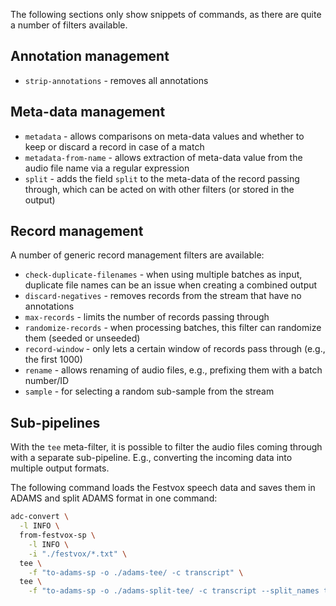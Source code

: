 The following sections only show snippets of commands, as there are quite a number of filters available.


## Annotation management

* `strip-annotations` - removes all annotations


## Meta-data management

* `metadata` - allows comparisons on meta-data values and whether to keep or discard a record in case of a match
* `metadata-from-name` - allows extraction of meta-data value from the audio file name via a regular expression
* `split` - adds the field `split` to the meta-data of the record passing through, which can be acted on with other filters (or stored in the output)


## Record management

A number of generic record management filters are available:

* `check-duplicate-filenames` - when using multiple batches as input, duplicate file names can be an issue when creating a combined output
* `discard-negatives` - removes records from the stream that have no annotations
* `max-records` - limits the number of records passing through
* `randomize-records` - when processing batches, this filter can randomize them (seeded or unseeded)
* `record-window` - only lets a certain window of records pass through (e.g., the first 1000)
* `rename` - allows renaming of audio files, e.g., prefixing them with a batch number/ID
* `sample` - for selecting a random sub-sample from the stream


## Sub-pipelines

With the `tee` meta-filter, it is possible to filter the audio files coming through with a separate
sub-pipeline. E.g., converting the incoming data into multiple output formats.

The following command loads the Festvox speech data and saves them in ADAMS and split ADAMS format in one command:

```bash
adc-convert \
  -l INFO \
  from-festvox-sp \
    -l INFO \
    -i "./festvox/*.txt" \
  tee \
    -f "to-adams-sp -o ./adams-tee/ -c transcript" \
  tee \
    -f "to-adams-sp -o ./adams-split-tee/ -c transcript --split_names train val test --split_ratios 70 15 15"
```
